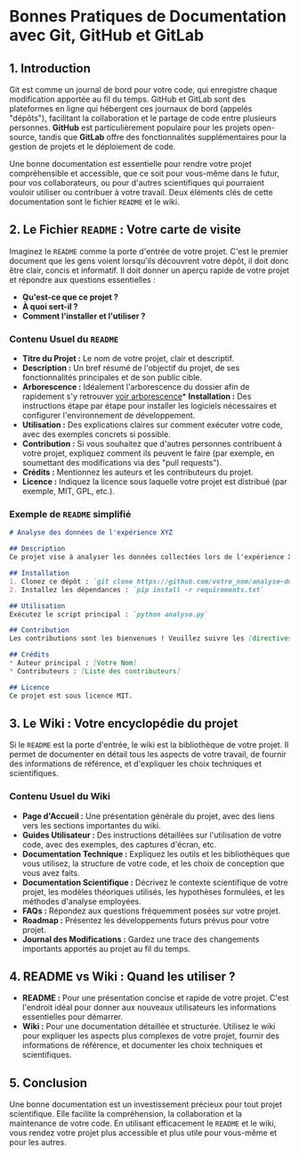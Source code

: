 # Bonnes Pratiques de Documentation avec Git, GitHub et GitLab

## 1. Introduction

Git est comme un journal de bord pour votre code, qui enregistre chaque modification apportée au fil du temps. GitHub et GitLab sont des plateformes en ligne qui hébergent ces journaux de bord (appelés "dépôts"), facilitant la collaboration et le partage de code entre plusieurs personnes. **GitHub** est particulièrement populaire pour les projets open-source, tandis que **GitLab** offre des fonctionnalités supplémentaires pour la gestion de projets et le déploiement de code.

Une bonne documentation est essentielle pour rendre votre projet compréhensible et accessible, que ce soit pour vous-même dans le futur, pour vos collaborateurs, ou pour d'autres scientifiques qui pourraient vouloir utiliser ou contribuer à votre travail. Deux éléments clés de cette documentation sont le fichier `README` et le wiki.

## 2. Le Fichier `README` : Votre carte de visite

Imaginez le `README` comme la porte d'entrée de votre projet. C'est le premier document que les gens voient lorsqu'ils découvrent votre dépôt, il doit donc être clair, concis et informatif. Il doit donner un aperçu rapide de votre projet et répondre aux questions essentielles :

* **Qu'est-ce que ce projet ?**
* **À quoi sert-il ?**
* **Comment l'installer et l'utiliser ?**

### Contenu Usuel du `README`

* **Titre du Projet :** Le nom de votre projet, clair et descriptif.
* **Description :** Un bref résumé de l'objectif du projet, de ses fonctionnalités principales et de son public cible.
* **Arborescence :** Idéalement l'arborescence du dossier afin de rapidement s'y retrouver [voir arborescence](../../3-bests_practices/repository_structure/project_arborescence.md)* **Installation :** Des instructions étape par étape pour installer les logiciels nécessaires et configurer l'environnement de développement.
* **Utilisation :** Des explications claires sur comment exécuter votre code, avec des exemples concrets si possible.
* **Contribution :** Si vous souhaitez que d'autres personnes contribuent à votre projet, expliquez comment ils peuvent le faire (par exemple, en soumettant des modifications via des "pull requests").
* **Crédits :** Mentionnez les auteurs et les contributeurs du projet.
* **Licence :** Indiquez la licence sous laquelle votre projet est distribué (par exemple, MIT, GPL, etc.).

### Exemple de `README` simplifié

```markdown
# Analyse des données de l'expérience XYZ

## Description
Ce projet vise à analyser les données collectées lors de l'expérience XYZ pour comprendre l'impact de [variable indépendante] sur [variable dépendante].

## Installation
1. Clonez ce dépôt : `git clone https://github.com/votre_nom/analyse-donnees-xyz.git`
2. Installez les dépendances : `pip install -r requirements.txt`

## Utilisation
Exécutez le script principal : `python analyse.py`

## Contribution
Les contributions sont les bienvenues ! Veuillez suivre les [directives de contribution](CONTRIBUTING.md).

## Crédits
* Auteur principal : [Votre Nom]
* Contributeurs : [Liste des contributeurs]

## Licence
Ce projet est sous licence MIT.
```

## 3. Le Wiki : Votre encyclopédie du projet

Si le `README` est la porte d'entrée, le wiki est la bibliothèque de votre projet. Il permet de documenter en détail tous les aspects de votre travail, de fournir des informations de référence, et d'expliquer les choix techniques et scientifiques.

### Contenu Usuel du Wiki

* **Page d'Accueil :** Une présentation générale du projet, avec des liens vers les sections importantes du wiki.
* **Guides Utilisateur :** Des instructions détaillées sur l'utilisation de votre code, avec des exemples, des captures d'écran, etc.
* **Documentation Technique :** Expliquez les outils et les bibliothèques que vous utilisez, la structure de votre code, et les choix de conception que vous avez faits.
* **Documentation Scientifique :** Décrivez le contexte scientifique de votre projet, les modèles théoriques utilisés, les hypothèses formulées, et les méthodes d'analyse employées.
* **FAQs :** Répondez aux questions fréquemment posées sur votre projet.
* **Roadmap :** Présentez les développements futurs prévus pour votre projet.
* **Journal des Modifications :** Gardez une trace des changements importants apportés au projet au fil du temps.

## 4. README vs Wiki : Quand les utiliser ?

* **README :** Pour une présentation concise et rapide de votre projet. C'est l'endroit idéal pour donner aux nouveaux utilisateurs les informations essentielles pour démarrer.
* **Wiki :** Pour une documentation détaillée et structurée. Utilisez le wiki pour expliquer les aspects plus complexes de votre projet, fournir des informations de référence, et documenter les choix techniques et scientifiques.

## 5. Conclusion

Une bonne documentation est un investissement précieux pour tout projet scientifique. Elle facilite la compréhension, la collaboration et la maintenance de votre code. En utilisant efficacement le `README` et le wiki, vous rendez votre projet plus accessible et plus utile pour vous-même et pour les autres.
